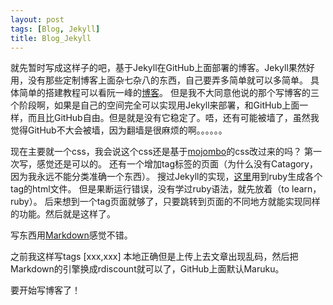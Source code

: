 ```yaml
---
layout: post
tags: [Blog, Jekyll]
title: Blog_Jekyll
---
```


就先暂时写成这样子的吧，基于Jekyll在GitHub上面部署的博客。Jekyll果然好用，没有那些定制博客上面杂七杂八的东西，自己要弄多简单就可以多简单。
具体简单的搭建教程可以看阮一峰的[博客](http://www.ruanyifeng.com/blog/2012/08/blogging_with_jekyll.html)。
但是我不大同意他说的那个写博客的三个阶段啊，如果是自己的空间完全可以实现用Jekyll来部署，和GitHub上面一样，而且比GitHub自由。但是就是没有它稳定了。唔，还有可能被墙了，虽然我觉得GitHub不大会被墙，因为翻墙是很麻烦的啊。。。。。。

现在主要就一个css，我会说这个css还是基于[mojombo](http://mojombo.github.com/)的css改过来的吗？
第一次写，感觉还是可以的。
还有一个增加tag标签的页面（为什么没有Catagory，因为我永远不能分类准确一个东西）。
搜过Jekyll的实现，[这里](http://charliepark.org/tags-in-jekyll/)用到ruby生成各个tag的html文件。
但是果断运行错误，没有学过ruby语法，就先放着（to learn，ruby）。
后来想到一个tag页面就够了，只要跳转到页面的不同地方就能实现同样的功能。然后就是这样了。

写东西用[Markdown](http://daringfireball.net/projects/markdown/syntax)感觉不错。

之前我这样写tags
    [xxx,xxx]
本地正确但是上传上去文章出现乱码，然后把Markdown的引擎换成rdiscount就可以了，GitHub上面默认Maruku。

要开始写博客了！

